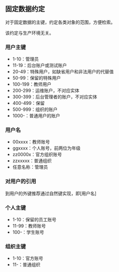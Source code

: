 ## 固定数据约定

对于固定数据的主键，约定各类对象的范围，方便检索。

该约定与生产环境无关。

### 用户主键

* 1-10：管理员
* 11-19：后台账户或测试账户
* 20-49：特殊用户，如缺省用户和非法用户的代替值
* 50-99：保留的特殊用户
* 100-199：教师用户
* 200-299：运维账户，不对应实体
* 300-399：后台管理者的账户，不对应实体
* 400-499：保留
* 500-999：组织的账户
* 1000-：普通用户的账户

### 用户名

* 00xxxx：教师账号
* ggxxxx：个人账号，前两位为年级
* zz0000x：官方组织账号
* zzxxxxx：普通组织
* 任意名称：管理员

### 对用户的引用

到用户的外键推荐通过自然键实现，即[用户名]

### 个人主键

* 1-10：保留的员工账号
* 11-99：教师账号
* 100-：学生账号

### 组织主键

* 1-10：官方账号
* 11-：普通组织

